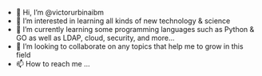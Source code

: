 - 👋 Hi, I’m @victorurbinaibm
- 👀 I’m interested in learning all kinds of new technology & science
- 🌱 I’m currently learning some programming languages such as Python & GO as well as LDAP, cloud, security, and more...
- 💞️ I’m looking to collaborate on any topics that help me to grow in this field
- 📫 How to reach me ...

<!--
**victorurbinapsl/victorurbinapsl** is a ✨ _special_ ✨ repository because its `README.md` (this file) appears on your GitHub profile.

Here are some ideas to get you started:

- 🔭 I’m currently working on ...
- 🌱 I’m currently learning ...
- 👯 I’m looking to collaborate on ...
- 🤔 I’m looking for help with ...
- 💬 Ask me about ...
- 📫 How to reach me: ...
- 😄 Pronouns: ...
- ⚡ Fun fact: ...
-->
